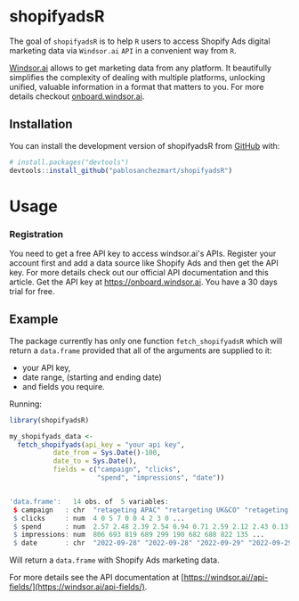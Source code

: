
# shopifyadsR

<!-- badges: start -->
<!-- badges: end -->

The goal of `shopifyadsR` is to help `R` users to access Shopify Ads digital marketing data via `Windsor.ai` `API` in a convenient way from `R`.

[Windsor.ai](https://windsor.ai/) allows to get marketing data from any platform. It beautifully simplifies the complexity of dealing with multiple platforms, unlocking unified, valuable information in a format that matters to you. For more details checkout [onboard.windsor.ai](https://onboard.windsor.ai/).

## Installation

You can install the development version of shopifyadsR from [GitHub](https://github.com/) with:

``` r
# install.packages("devtools")
devtools::install_github("pablosanchezmart/shopifyadsR")
```

# Usage

### Registration

You need to get a free API key to access windsor.ai's APIs. Register your account first and add a data source like Shopify Ads and then get the API key. For more details check out our official API documentation and this article. Get the API key at https://onboard.windsor.ai. You have a 30 days trial for free.

## Example

The package currently has only one function `fetch_shopifyadsR` which will return a `data.frame` provided that all of the arguments are supplied to it: 

- your API key, 
- date range, (starting and ending date)
- and fields you require.

Running: 

``` r
library(shopifyadsR)

my_shopifyads_data <-
  fetch_shopifyads(api_key = "your api key",
           date_from = Sys.Date()-100,
           date_to = Sys.Date(),
           fields = c("campaign", "clicks",
                      "spend", "impressions", "date")) 
```

```r

'data.frame':	14 obs. of  5 variables:
 $ campaign   : chr  "retageting APAC" "retargeting UK&CO" "retageting APAC" "retargeting UK&CO" ...
 $ clicks     : num  4 0 5 7 0 0 4 2 3 0 ...
 $ spend      : num  2.57 2.48 2.39 2.54 0.94 0.71 2.59 2.12 2.43 0.13 ...
 $ impressions: num  806 693 819 689 299 190 682 688 822 135 ...
 $ date       : chr  "2022-09-28" "2022-09-28" "2022-09-29" "2022-09-29" ...
```

Will return a `data.frame` with Shopify Ads marketing data.  

For more details see the API documentation at [https://windsor.ai//api-fields/](https://windsor.ai/api-fields/).
